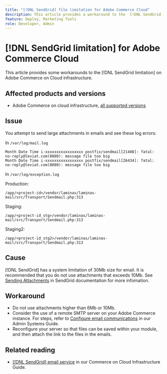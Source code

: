 ```yaml
---
title: "[!DNL SendGrid] file limitation for Adobe Commerce Cloud"
description: This article provides a workaround to the  [!DNL SendGrid] limitation in Adobe Commerce on cloud infrastructure.
feature: Deploy, Marketing Tools
role: Developer, Admin
---
```

# [!DNL SendGrid limitation] for Adobe Commerce Cloud

This article provides some workarounds to the [!DNL SendGrid limitation] on Adobe Commerce on Cloud infrastructure.

## Affected products and versions

*  Adobe Commerce on cloud infrastructure, [all supported versions](https://magento.com/sites/default/files/magento-software-lifecycle-policy.pdf)


## Issue

You attempt to send large attachments in emails and see these log errors:

In `/var/log/mail.log`

```shell
Month Date Time i-xxxxxxxxxxxxxxxxx postfix/sendmail[21408]: fatal: no-reply@leviat.com(8080): message file too big
Month Date Time i-xxxxxxxxxxxxxxxxx postfix/sendmail[26434]: fatal: no-reply@leviat.com(8080): message file too big
```

In `/var/log/exception.log`

Production: 

`/app/<project-id>/vendor/laminas/laminas-mail/src/Transport/Sendmail.php:313`

Staging:

`/app/<project-id_stg>/vendor/laminas/laminas-mail/src/Transport/Sendmail.php:313`

Staging2:

`/app/<project-id_stg2>/vendor/laminas/laminas-mail/src/Transport/Sendmail.php:313`

## Cause

[!DNL SendGrid] has a system limitation of 30Mb size for email. It is recommended that you do not use attachments that exceeds 10Mb. See [Sending Attachments](https://docs.sendgrid.com/ui/sending-email/attachments-with-digioh) in SendGrid documentation for more infomation.

## Workaround

* Do not use attachments higher than 6Mb or 10Mb.
* Consider the use of a remote SMTP server on your Adobe Commerce instance. For steps, refer to [Configure email communications](https://experienceleague.adobe.com/docs/commerce-admin/systems/communications/email-communications.html) in our Admin Systems Guide.
* Reconfigure your server so that files can be saved within your module, and then attach the link to the files in the emails.

## Related reading

* [[!DNL SendGrid] email service](https://experienceleague.adobe.com/docs/commerce-cloud-service/user-guide/project/sendgrid.html) in our Commerce on Cloud Infrastructure Guide.

